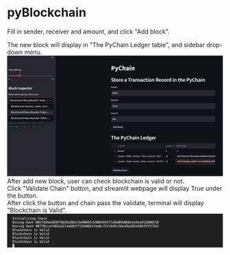 # pyBlockchain

Fill in sender, receiver and amount, and click "Add block".

The new block will display in "The PyChain Ledger table", and sidebar drop-down menu.
![alt text](https://github.com/wf880180/pyBlockchain/blob/main/image/streamlit.png)
<br />
After add new block, user can check blockchain is valid or not. <br />
Click "Validate Chain" button, and streamlit webpage will display True under the button.<br />
After click the button and chain pass the validate, terminal will display "Blockchain is Valid".<br />
![alt text](https://github.com/wf880180/pyBlockchain/blob/main/image/valid.png)
